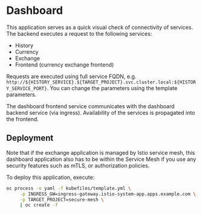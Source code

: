 # Dashboard

This application serves as a quick visual check of connectivity of
services. The backend executes a request to the following services:

- History
- Currency
- Exchange
- Frontend (currency exchange frontend)

Requests are executed using full service FQDN, e.g. `http://${HISTORY_SERVICE}.${TARGET_PROJECT}.svc.cluster.local:${HISTORY_SERVICE_PORT}`.
You can change the parameters using the template parameters.

The dashboard frontend service communicates with the dashboard backend service (via ingress).
Availability of the services is propagated into the frontend.

## Deployment

Note that if the exchange application is managed by Istio service mesh, this dashboard
application also has to be within the Service Mesh if you use any security features such as
mTLS, or authorization policies.

To deploy this application, execute:

```sh
oc process -o yaml -f kubefiles/template.yml \
     -p INGRESS_GW=ingress-gateway.istio-system-app.apps.example.com \
     -p TARGET_PROJECT=secure-mesh \
     | oc create -f
```
